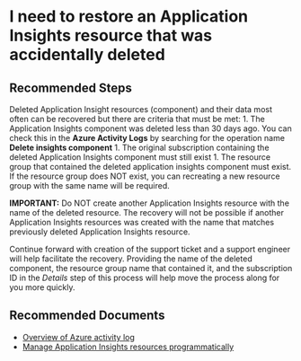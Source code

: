 <properties 
    pageTitle="I need to restore deleted Application Insights Resource"
    description="What to do if my Application Insights resource was accidentally deleted"
    service="microsoft.insights"
    resource="components"
    authors="vgorbenko"
    ms.author="vitalyg"
    displayOrder="1"
    selfHelpType="generic"
    productPesIds="15693"
    supportTopicIds="32729601"
    cloudEnvironments="public, Fairfax, mooncake, usnat, ussec"
    articleId="appinsights-restore-deleted-ai-resource"
    ownershipId="AzureMonitoring_ApplicationInsights"
/>

# I need to restore an Application Insights resource that was accidentally deleted

## **Recommended Steps**

Deleted Application Insight resources (component) and their data most often can be recovered but there are criteria that must be met:
    1. The Application Insights component was deleted less than 30 days ago. You can check this in the **Azure Activity Logs** by searching for the operation name **Delete insights component**
    1. The original subscription containing the deleted Application Insights component must still exist
    1. The resource group that contained the deleted application insights component must exist. If the resource group does NOT exist, you can recreating a new resource group with the same name will be required.

**IMPORTANT:** Do NOT create another Application Insights resource with the name of the deleted resource. The recovery will not be possible if another Application Insights resources was created with the name that matches previously deleted Application Insights resource.

Continue forward with creation of the support ticket and a support engineer will help facilitate the recovery. Providing the name of the deleted component, the resource group name that contained it, and the subscription ID in the *Details* step of this process will help move the process along for you more quickly.

## **Recommended Documents**

* [Overview of Azure activity log](https://docs.microsoft.com/azure/azure-monitor/platform/activity-logs-overview)
* [Manage Application Insights resources programmatically](https://docs.microsoft.com/azure/azure-monitor/app/powershell)
